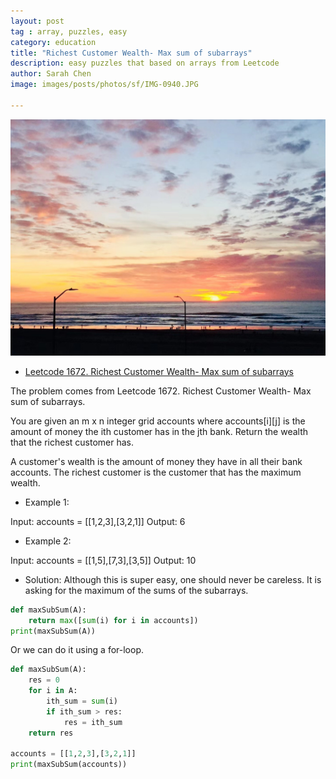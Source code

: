```yaml
---
layout: post
tag : array, puzzles, easy
category: education
title: "Richest Customer Wealth- Max sum of subarrays"
description: easy puzzles that based on arrays from Leetcode
author: Sarah Chen
image: images/posts/photos/sf/IMG-0940.JPG

---
```

![sunset](../images/posts/photos/sf/IMG-0940.JPG)

- [Leetcode 1672. Richest Customer Wealth- Max sum of subarrays](#leetcode-1672-richest-customer-wealth--max-sum-of-subarrays)


The problem comes from Leetcode 1672. Richest Customer Wealth- Max sum of subarrays.

You are given an m x n integer grid accounts where accounts[i][j] is the amount of money the i​​​​​​​​​​​th​​​​ customer has in the j​​​​​​​​​​​th​​​​ bank. Return the wealth that the richest customer has.

A customer's wealth is the amount of money they have in all their bank accounts. The richest customer is the customer that has the maximum wealth.

* Example 1:

Input: accounts = [[1,2,3],[3,2,1]]
Output: 6

* Example 2:

Input: accounts = [[1,5],[7,3],[3,5]]
Output: 10

* Solution:
Although this is super easy, one should never be careless. It is asking for the maximum of the sums of the subarrays.


```python
def maxSubSum(A):
    return max([sum(i) for i in accounts])
print(maxSubSum(A))
```
Or we can do it using a for-loop.  

```python
def maxSubSum(A):
    res = 0
    for i in A:
        ith_sum = sum(i)
        if ith_sum > res:
            res = ith_sum
    return res

accounts = [[1,2,3],[3,2,1]]
print(maxSubSum(accounts))
```
